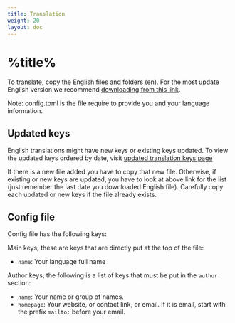 ```yaml
---
title: Translation
weight: 20
layout: doc
---
```

# %title%
To translate, copy the English files and folders (en). For the most update English version we recommend [downloading from this link](https://github.com/gamemgh/langs/releases/download/lang/en.zip).

Note: config.toml is the file require to provide you and your language information.

## Updated keys
English translations might have new keys or existing keys updated. To view the updated keys ordered by date, visit [updated translation keys page](https://github.com/gamemgh/langs/blob/main/keys.md)

If there is a new file added you have to copy that new file. Otherwise, if existing or new keys are updated, you have to look at above link for the list (just remember the last date you downloaded English file). Carefully copy each updated or new keys if the file already exists.

## Config file
Config file has the following keys:

Main keys; these are keys that are directly put at the top of the file:
- `name`: Your language full name

Author keys; the following is a list of keys that must be put in the `author` section:
- `name`: Your name or group of names.
- `homepage`: Your website, or contact link, or email. If it is email, start with the prefix `mailto:` before your email.
